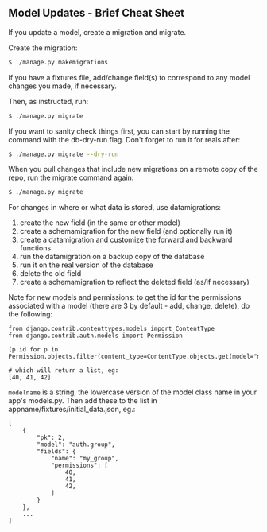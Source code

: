 ## Model Updates - Brief Cheat Sheet

If you update a model, create a migration and migrate.

Create the migration:

```sh
$ ./manage.py makemigrations
```

If you have a fixtures file, add/change field(s) to correspond to any model changes you
made, if necessary.

Then, as instructed, run:

```sh
$ ./manage.py migrate
```

If you want to sanity check things first, you can start by running the command with the
db-dry-run flag. Don't forget to run it for reals after:

```sh
$ ./manage.py migrate --dry-run
```

When you pull changes that include new migrations on a remote copy of the repo, run the
migrate command again:

```sh
$ ./manage.py migrate
```

For changes in where or what data is stored, use datamigrations:

1. create the new field (in the same or other model)
2. create a schemamigration for the new field (and optionally run it)
3. create a datamigration and customize the forward and backward functions
4. run the datamigration on a backup copy of the database
5. run it on the real version of the database
6. delete the old field
7. create a schemamigration to reflect the deleted field (as/if necessary)

Note for new models and permissions: to get the id for the permissions associated with a
model (there are 3 by default - add, change, delete), do the following:

```
from django.contrib.contenttypes.models import ContentType
from django.contrib.auth.models import Permission

[p.id for p in Permission.objects.filter(content_type=ContentType.objects.get(model="modelname"))]

# which will return a list, eg:
[40, 41, 42]
```

`modelname` is a string, the lowercase version of the model class name in your app's
models.py. Then add these to the list in appname/fixtures/initial_data.json, eg.:

```
[
    {
        "pk": 2,
        "model": "auth.group",
        "fields": {
            "name": "my_group",
            "permissions": [
                40,
                41,
                42,
            ]
        }
    },
    ...
]
```
